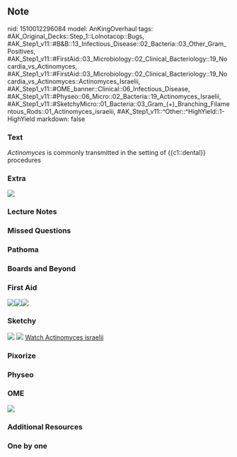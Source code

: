 ## Note
nid: 1510012296084
model: AnKingOverhaul
tags: #AK_Original_Decks::Step_1::Lolnotacop::Bugs, #AK_Step1_v11::#B&B::13_Infectious_Disease::02_Bacteria::03_Other_Gram_Positives, #AK_Step1_v11::#FirstAid::03_Microbiology::02_Clinical_Bacteriology::19_Nocardia_vs_Actinomyces, #AK_Step1_v11::#FirstAid::03_Microbiology::02_Clinical_Bacteriology::19_Nocardia_vs_Actinomyces::Actinomyces_Israelii, #AK_Step1_v11::#OME_banner::Clinical::06_Infectious_Disease, #AK_Step1_v11::#Physeo::06_Micro::02_Bacteria::19_Actinomyces_Israelii, #AK_Step1_v11::#SketchyMicro::01_Bacteria::03_Gram_(+)_Branching_Filamentous_Rods::01_Actinomyces_israelii, #AK_Step1_v11::^Other::^HighYield::1-HighYield
markdown: false

### Text
<i>Actinomyces</i> is commonly transmitted in the setting of
{{c1::dental}} procedures

### Extra
<img src="paste-9075265896627.jpg">

### Lecture Notes


### Missed Questions


### Pathoma


### Boards and Beyond


### First Aid
<img src="paste-155177168404483.jpg"><img src=
"paste-0e4b7cb8947d8dd17dc6d0456000264cb2c95cb5.jpg"><img src=
"paste-148528559030275.jpg">

### Sketchy
<img src="paste-147639500800003.jpg"> <img src=
"paste-795cf9789208d9ebb5340d95a8a20eccdc90b8b1.png"> <a href=
"https://dashboard.sketchy.com/study/medical/courses/medical-microbiology/units/medical-microbiology-bacteria/videos/medical-microbiology-bacteria-gram-positive-branching-filamentous-rods-actinomyces-israelii?utm_source=anki&utm_medium=partnership&utm_campaign=february_update&utm_content=medical">
Watch Actinomyces israelii</a>

### Pixorize


### Physeo


### OME
<div class="ome-widget">
  <a href=
  "https://onlinemeded.org/spa/infectious-disease?ref=anki"><img src="_OME_AnkiFlashcards_Topic_3.png"></a>
</div>

### Additional Resources


### One by one

